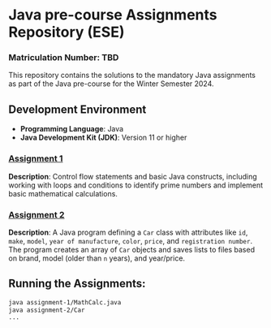 # Java pre-course Assignments Repository (ESE)

### Matriculation Number: TBD


This repository contains the solutions to the mandatory Java assignments as part of the Java pre-course for the Winter Semester 2024. 

## Development Environment
- **Programming Language**: Java
- **Java Development Kit (JDK)**: Version 11 or higher

### [Assignment 1](assignment-1)
**Description**: Control flow statements and basic Java constructs, including working with loops and conditions to identify prime numbers and implement basic mathematical calculations.

### [Assignment 2](assignment-2/Car.java)
**Description**: A Java program defining a `Car` class with attributes like `id`, `make`, `model`, `year of manufacture`, `color`, `price`, and `registration number`. The program creates an array of `Car` objects and saves lists to files based on brand, model (older than `n` years), and year/price.

## Running the Assignments:
```bash
java assignment-1/MathCalc.java
java assignment-2/Car
...
``` 